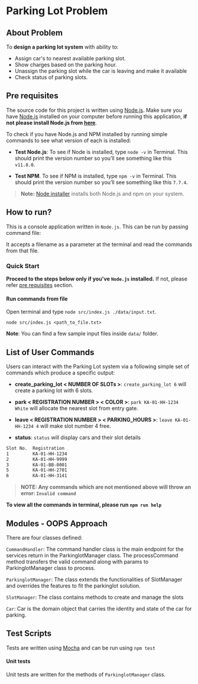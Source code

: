 # Parking Lot Problem

## About Problem

To **design a parking lot system** with ability to:

- Assign car's to nearest available parking slot.
- Show charges based on the parking hour.
- Unassign the parking slot while the car is leaving and make it available
- Check status of parking slots.

## Pre requisites

The source code for this project is written using [Node.js](https://nodejs.org/). Make sure you have [Node.js](https://nodejs.org/) installed on your computer before running this application, **if not please install Node.js from [here](https://nodejs.org/en/download/)**.

To check if you have Node.js and NPM installed by running simple commands to see what version of each is installed:

 - **Test Node.js**: To see if Node is installed, type `node -v` in Terminal. This should print the version number so you’ll see something like this `v11.8.0`.

 - **Test NPM**. To see if NPM is installed, type `npm -v` in Terminal. This should print the version number so you’ll see something like this `7.7.4`.

> **Note:** [Node installer](https://nodejs.org/en/download/) installs both Node.js and npm on your system.

## How to run?

This is a console application written in `Node.js`. This can be run by passing command file:

It accepts a filename as a parameter at the terminal and read the commands from that file.

### Quick Start

**Proceed to the steps below only if you've `Node.js` installed.** If not, please refer [pre requisites](#pre-requisites) section.

#### Run commands from file

Open terminal and type `node src/index.js ./data/input.txt`.

```terminal
node src/index.js <path_to_file.txt>
```

**Note**: You can find a few sample input files inside `data/` folder.

## List of User Commands

Users can interact with the Parking Lot system via a following simple set of commands which produce a specific output:

- **create_parking_lot < NUMBER OF SLOTs >**: `create_parking_lot 6` will create a parking lot with 6 slots.

- **park < REGISTRATION NUMBER > < COLOR >**: `park KA-01-HH-1234 White` will allocate the nearest slot from entry gate.

- **leave < REGISTRATION NUMBER > < PARKING_HOURS >**: `leave KA-01-HH-1234 4` will make slot number 4 free.

- **status**: `status` will display cars and their slot details

```bash
Slot No.  Registration
1         KA-01-HH-1234
2         KA-01-HH-9999
3         KA-01-BB-0001
5         KA-01-HH-2701
6         KA-01-HH-3141
```

> **NOTE: Any commands which are not mentioned above will throw an error: `Invalid command`**

**To view all the commands in terminal, please run `npm run help`**

## Modules - OOPS Approach

There are four classes defined:

`CommandHandler`: The command handler class is the main endpoint for the services return in the ParkinglotManager class. The processCommand method transfers the valid command along with params to ParkinglotManager class to process.

`ParkinglotManager`: The class extends the functionalities of SlotManager and overrides the features to fit the parkinglot solution.

`SlotManager`: The class contains methods to create and manage the slots 

`Car`: Car is the domain object that carries the identity and state of the car for parking.

## Test Scripts

Tests are written using [Mocha](https://mochajs.org/) and can be run using `npm test`

#### Unit tests

Unit tests are written for the methods of `ParkinglotManager` class.


